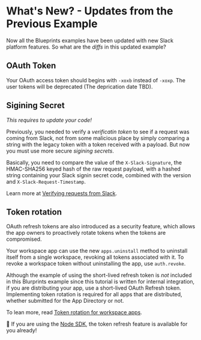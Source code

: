 # What's New? - Updates from the Previous Example

Now all the Blueprints examples have been updated with new Slack platform features. So what are the *diffs* in this updated example?

## OAuth Token

Your OAuth access token should begins with `-xoxb` instead of `-xoxp`. The user tokens will be deprecated (The deprication date TBD).


## Sigining Secret 

*This requires to update your code!*

Previously, you needed to verify a *verificatin token* to see if a request was coming from Slack, not from some malicious place by simply comparing a string with the legacy token with a token received with a payload. But now you must use more secure *sigining secrets*.

Basically, you need to compare the value of the `X-Slack-Signature`, the HMAC-SHA256 keyed hash of the raw request payload, with a hashed string containing your Slack signin secret code, combined with the version and `X-Slack-Request-Timestamp`. 

Learn more at [Verifying requests from Slack](https://api.slack.com/docs/verifying-requests-from-slack).

## Token rotation

OAuth refresh tokens are also introduced as a security feature, which allows the app owners to proactively rotate tokens when the tokens are compromised.

Your workspace app can use the new `apps.uninstall` method to uninstall itself from a single workspace, revoking all tokens associated with it. To revoke a workspace token without uninstalling the app, use `auth.revoke`.

Although the example of using the short-lived refresh token is *not* included in this Blurprints example since this tutorial is written for internal integration, if you are distributing your app, use a short-lived OAuth Refresh token. Implementing token rotation is required for all apps that are distributed, whether submitted for the App Directory or not.

To lean more, read [Token rotation for workspace apps](https://api.slack.com/docs/rotating-and-refreshing-credentials).


:gift: If you are using the [Node SDK](https://github.com/slackapi/node-slack-sdk/issues/617), the token refresh feature is available for you already!